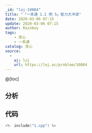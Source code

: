 ```yaml
---
_id: "loj-10004"
title: "「一本通 1.1 例 5」智力大冲浪"
date: 2020-03-06 07:15
update: 2020-03-06 07:15
author: Rainboy
tags:
    - 贪心
    - 一本通
catalog: 贪心
source: 
  - 
    oj: loj
    url: https://loj.ac/problem/10004
---
```



@[toc]
## 分析


## 代码

```c
<%- include("1.cpp") %>
```
